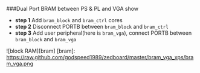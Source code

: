 ###Dual Port BRAM between PS & PL and VGA show

*  **step 1** Add `bram_block` and `bram_ctrl` cores
*  **step 2** Disconnect PORTB between `bram_block` and `bram_ctrl`
*  **step 3** Add user peripheral(here is `bram_vga`), connect PORTB between `bram_block` and `bram_vga`

![block RAM][bram]
[bram]: https://raw.github.com/godspeed1989/zedboard/master/bram_vga_xps/bram_vga.png
